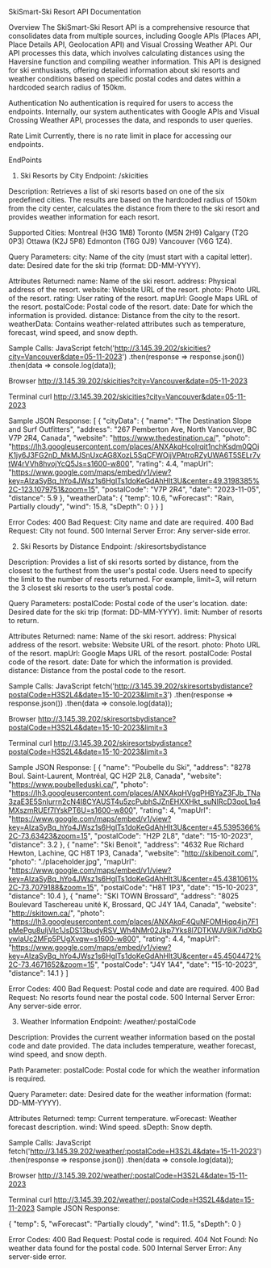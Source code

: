 SkiSmart-Ski Resort API Documentation

Overview
The SkiSmart-Ski Resort API is a comprehensive resource that consolidates data from multiple sources, including Google APIs (Places API, Place Details API, Geolocation API) and Visual Crossing Weather API. Our API processes this data, which involves calculating distances using the Haversine function and compiling weather information. This API is designed for ski enthusiasts, offering detailed information about ski resorts and weather conditions based on specific postal codes and dates within a hardcoded search radius of 150km.

Authentication
No authentication is required for users to access the endpoints. Internally, our system authenticates with Google APIs and Visual Crossing Weather API, processes the data, and responds to user queries.

Rate Limit
Currently, there is no rate limit in place for accessing our endpoints.

EndPoints
1. Ski Resorts by City
Endpoint: /skicities

Description: 
Retrieves a list of ski resorts based on one of the six predefined cities. The results are based on the hardcoded radius of 150km from the city center, calculates the distance from there to the ski resort and provides weather information for each resort.

Supported Cities: 
Montreal (H3G 1M8)
Toronto (M5N 2H9)
Calgary (T2G 0P3)
 Ottawa (K2J 5P8)
Edmonton (T6G 0J9)
Vancouver (V6G 1Z4).

Query Parameters:
city: Name of the city (must start with a capital letter).
date: Desired date for the ski trip (format: DD-MM-YYYY).


Attributes Returned:
name: Name of the ski resort.
address: Physical address of the resort.
website: Website URL of the resort.
photo: Photo URL of the resort.
rating: User rating of the resort.
mapUrl: Google Maps URL of the resort.
postalCode: Postal code of the resort.
date: Date for which the information is provided.
distance: Distance from the city to the resort.
weatherData: Contains weather-related attributes such as temperature, forecast, wind speed, and snow depth.

Sample Calls:
JavaScript
fetch('http://3.145.39.202/skicities?city=Vancouver&date=05-11-2023')
  .then(response => response.json())
  .then(data => console.log(data));

Browser
http://3.145.39.202/skicities?city=Vancouver&date=05-11-2023

Terminal
curl http://3.145.39.202/skicities?city=Vancouver&date=05-11-2023

Sample JSON Response:
[
  {
    "cityData": {
      "name": "The Destination Slope and Surf Outfitters",
      "address": "267 Pemberton Ave, North Vancouver, BC V7P 2R4, Canada",
      "website": "https://www.thedestination.ca/",
      "photo": "https://lh3.googleusercontent.com/places/ANXAkqHcolrqit1nchKsdm0QOiK1jy6J3FG2nD_MkMJSnUxcAG8XozL5SqCFWOijVPAtroRZyUWA6T5SELr7vtW4rVVh8hvojYcQ5Js=s1600-w800",
      "rating": 4.4,
      "mapUrl": "https://www.google.com/maps/embed/v1/view?key=AIzaSyBq_hYo4JWsz1s6HglTs1doKeGdAhHlt3U&center=49.3198385%2C-123.1079751&zoom=15",
      "postalCode": "V7P 2R4",
      "date": "2023-11-05",
      "distance": 5.9
    },
    "weatherData": {
      "temp": 10.6,
      "wForecast": "Rain, Partially cloudy",
      "wind": 15.8,
      "sDepth": 0
    }
  }
]

Error Codes:
400 Bad Request: City name and date are required.
400 Bad Request: City not found.
500 Internal Server Error: Any server-side error.

2. Ski Resorts by Distance
Endpoint: /skiresortsbydistance

Description:
Provides a list of ski resorts sorted by distance, from the closest to the furthest from the user's postal code. Users need to specify the limit to the number of resorts returned. For example, limit=3, will return the 3 closest ski resorts to the user’s postal code.

Query Parameters:
postalCode: Postal code of the user's location.
date: Desired date for the ski trip (format: DD-MM-YYYY).
limit: Number of resorts to return.

Attributes Returned:
name: Name of the ski resort.
address: Physical address of the resort.
website: Website URL of the resort.
photo: Photo URL of the resort.
mapUrl: Google Maps URL of the resort.
postalCode: Postal code of the resort.
date: Date for which the information is provided.
distance: Distance from the postal code to the resort.

Sample Calls:
JavaScript
fetch('http://3.145.39.202/skiresortsbydistance?postalCode=H3S2L4&date=15-10-2023&limit=3')
  .then(response => response.json())
  .then(data => console.log(data));


Browser
http://3.145.39.202/skiresortsbydistance?postalCode=H3S2L4&date=15-10-2023&limit=3

Terminal
curl http://3.145.39.202/skiresortsbydistance?postalCode=H3S2L4&date=15-10-2023&limit=3

Sample JSON Response:
[
  {
    "name": "Poubelle du Ski",
    "address": "8278 Boul. Saint-Laurent, Montréal, QC H2P 2L8, Canada",
    "website": "https://www.poubelleduski.ca/",
    "photo": "https://lh3.googleusercontent.com/places/ANXAkqHVgqPHBYaZ3FJb_TNa3zaE3E5SnIurrn2cN4I8CYAUST4u5zcPubhSJZnEHXXHkt_suNIRcD3qoL1q4MXszmRUEf7lYskPT6U=s1600-w800",
    "rating": 4,
    "mapUrl": "https://www.google.com/maps/embed/v1/view?key=AIzaSyBq_hYo4JWsz1s6HglTs1doKeGdAhHlt3U&center=45.5395366%2C-73.63423&zoom=15",
    "postalCode": "H2P 2L8",
    "date": "15-10-2023",
    "distance": 3.2
  },
  {
    "name": "Ski Benoit",
    "address": "4632 Rue Richard Hewton, Lachine, QC H8T 1P3, Canada",
    "website": "http://skibenoit.com/",
    "photo": "./placeholder.jpg",
    "mapUrl": "https://www.google.com/maps/embed/v1/view?key=AIzaSyBq_hYo4JWsz1s6HglTs1doKeGdAhHlt3U&center=45.4381061%2C-73.7079188&zoom=15",
    "postalCode": "H8T 1P3",
    "date": "15-10-2023",
    "distance": 10.4
  },
  {
    "name": "SKI TOWN Brossard",
    "address": "8025 Boulevard Taschereau unité K, Brossard, QC J4Y 1A4, Canada",
    "website": "http://skitown.ca/",
    "photo": "https://lh3.googleusercontent.com/places/ANXAkqF4QuNFOMHjqq4jn7F1pMePgu8uIjVIc1JsDS13budyRSV_Wh4NMr02Jkp7Yks8l7DTKWJV8iK7idXbGywlaUc2MFp5PUgXvqw=s1600-w800",
    "rating": 4.4,
    "mapUrl": "https://www.google.com/maps/embed/v1/view?key=AIzaSyBq_hYo4JWsz1s6HglTs1doKeGdAhHlt3U&center=45.4504472%2C-73.4671652&zoom=15",
    "postalCode": "J4Y 1A4",
    "date": "15-10-2023",
    "distance": 14.1
  }
]

Error Codes:
400 Bad Request: Postal code and date are required.
400 Bad Request: No resorts found near the postal code.
500 Internal Server Error: Any server-side error.

3. Weather Information
Endpoint: /weather/:postalCode

Description:
Provides the current weather information based on the postal code and date provided. The data includes temperature, weather forecast, wind speed, and snow depth.

Path Parameter:
postalCode: Postal code for which the weather information is required.

Query Parameter:
date: Desired date for the weather information (format: DD-MM-YYYY).

Attributes Returned:
temp: Current temperature.
wForecast: Weather forecast description.
wind: Wind speed.
sDepth: Snow depth.

Sample Calls:
JavaScript
fetch('http://3.145.39.202/weather/:postalCode=H3S2L4&date=15-11-2023')
  .then(response => response.json())
  .then(data => console.log(data));

Browser
http://3.145.39.202/weather/:postalCode=H3S2L4&date=15-11-2023

Terminal
curl http://3.145.39.202/weather/:postalCode=H3S2L4&date=15-11-2023
Sample JSON Response:

{
  "temp": 5,
  "wForecast": "Partially cloudy",
  "wind": 11.5,
  "sDepth": 0
}

Error Codes:
400 Bad Request: Postal code is required.
404 Not Found: No weather data found for the postal code.
500 Internal Server Error: Any server-side error.
